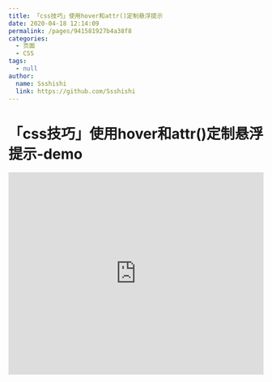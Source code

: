 ```yaml
---
title: 「css技巧」使用hover和attr()定制悬浮提示
date: 2020-04-18 12:14:09
permalink: /pages/941581927b4a38f8
categories: 
  - 页面
  - CSS
tags: 
  - null
author: 
  name: Ssshishi
  link: https://github.com/Ssshishi
---
```

# 「css技巧」使用hover和attr()定制悬浮提示-demo

<iframe height="400" style="width: 100%;" scrolling="no" title="【CSS：行为】使用:hover和attr()定制悬浮提示" src="https://codepen.io/Ssshishi/embed/vYNKNaq?height=400&theme-id=light&default-tab=css,result" frameborder="no" allowtransparency="true" allowfullscreen="true" loading="lazy">
  See the Pen <a href='https://codepen.io/Ssshishi/pen/vYNKNaq'>【CSS：行为】使用:hover和attr()定制悬浮提示</a> by Ssshishi
  (<a href='https://codepen.io/Ssshishi'>@Ssshishi</a>) on <a href='https://codepen.io'>CodePen</a>.
</iframe>

<!-- more -->